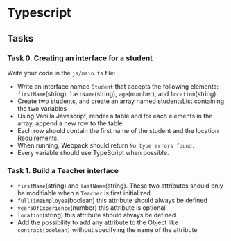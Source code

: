 # Typescript

## Tasks

### Task 0. Creating an interface for a student
Write your code in the `js/main.ts` file:
- Write an interface named `Student` that accepts the following elements: `firstName`(string), `lastName`(string), `age`(number), and `location`(string)
- Create two students, and create an array named studentsList containing the two variables
- Using Vanilla Javascript, render a table and for each elements in the array, append a new row to the table
- Each row should contain the first name of the student and the location
Requirements:
- When running, Webpack should return `No type errors found.`
- Every variable should use TypeScript when possible.

### Task 1. Build a Teacher interface
- `firstName`(string) and `lastName`(string). These two attributes should only be modifiable when a `Teacher` is first initialized
- `fullTimeEmployee`(boolean) this attribute should always be defined
- `yearsOfExperience`(number) this attribute is optional
- `location`(string) this attribute should always be defined
- Add the possibility to add any attribute to the Object like `contract(boolean)` without specifying the name of the attribute

